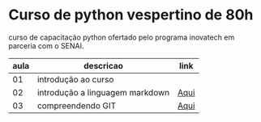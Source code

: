 # Curso de python vespertino de 80h

curso de capacitação python ofertado pelo programa inovatech em parceria com o SENAI.

|aula| descricao|link|
|-|-|-|
|01| introdução ao curso||
|02| introdução a linguagem markdown|[Aqui](./aulaMarkdown.md)|
|03| compreendendo GIT|[Aqui](./aulaGit.md)|